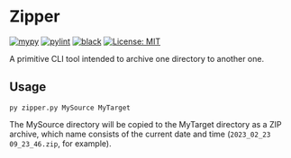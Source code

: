 # Zipper

[![mypy](https://github.com/vkostyanetsky/Zipper/actions/workflows/mypy.yml/badge.svg)](https://github.com/vkostyanetsky/Zipper/actions/workflows/mypy.yml) [![pylint](https://github.com/vkostyanetsky/Zipper/actions/workflows/pylint.yml/badge.svg)](https://github.com/vkostyanetsky/Zipper/actions/workflows/pylint.yml) [![black](https://github.com/vkostyanetsky/Zipper/actions/workflows/black.yml/badge.svg)](https://github.com/vkostyanetsky/Zipper/actions/workflows/black.yml) [![License: MIT](https://img.shields.io/badge/License-MIT-yellow.svg)](https://opensource.org/licenses/MIT)   

A primitive CLI tool intended to archive one directory to another one.

## Usage

```
py zipper.py MySource MyTarget
```

The MySource directory will be copied to the MyTarget directory as a ZIP archive, which name consists of the current date and time (`2023_02_23 09_23_46.zip`, for example).